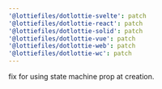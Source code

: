 ```yaml
---
'@lottiefiles/dotlottie-svelte': patch
'@lottiefiles/dotlottie-react': patch
'@lottiefiles/dotlottie-solid': patch
'@lottiefiles/dotlottie-vue': patch
'@lottiefiles/dotlottie-web': patch
'@lottiefiles/dotlottie-wc': patch
---
```


fix for using state machine prop at creation.
